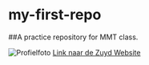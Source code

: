 # my-first-repo
##A practice repository for MMT class.

![Profielfoto](https://avatars.githubusercontent.com/u/113041707?v=4)
[Link naar de Zuyd Website](https://www.zuyd.nl/)
